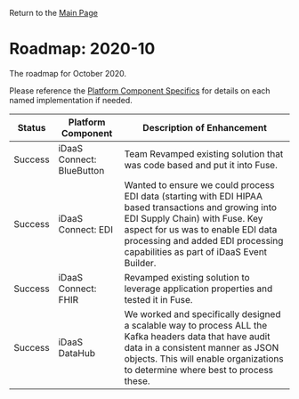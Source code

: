 Return to the <a href="https://project-herophilus.github.io/Project-Herophilus-Assets/" target="_blank">Main Page</a>

# Roadmap: 2020-10
The roadmap for October 2020.

Please reference the [Platform Component Specifics](../Design/PlatformComponents.md) for details on each named implementation if needed.

| Status | Platform Component   | Description of Enhancement|
|---|---|---|
|Success|iDaaS Connect: BlueButton| Team Revamped existing solution that was code based and put it into Fuse.|
|Success|iDaaS Connect: EDI|Wanted to ensure we could process EDI data (starting with EDI HIPAA based transactions and growing into EDI Supply Chain) with Fuse. Key aspect for us was to enable EDI data processing and added EDI processing capabilities as part of iDaaS Event Builder.|
|Success|iDaaS Connect: FHIR|Revamped existing solution to leverage application properties and tested it in Fuse.|
|Success|iDaaS DataHub| We worked and specifically designed a scalable way to process ALL the Kafka headers data that have audit data in a consistent manner as JSON objects. This will enable organizations to determine where best to process these.|
